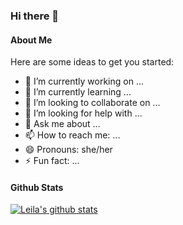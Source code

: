 ### Hi there 👋

<h4>About Me</h4>

Here are some ideas to get you started:

- 🔭 I’m currently working on ...
- 🌱 I’m currently learning ...
- 👯 I’m looking to collaborate on ...
- 🤔 I’m looking for help with ...
- 💬 Ask me about ...
- 📫 How to reach me: ...
- 😄 Pronouns: she/her
- ⚡ Fun fact: ...

<h4>Github Stats</h4>

[![Leila's github stats](https://github-readme-stats.vercel.app/api?username=Leila-U&show_icons=true&theme=gotham)](https://github.com/anuraghazra/github-readme-stats)

